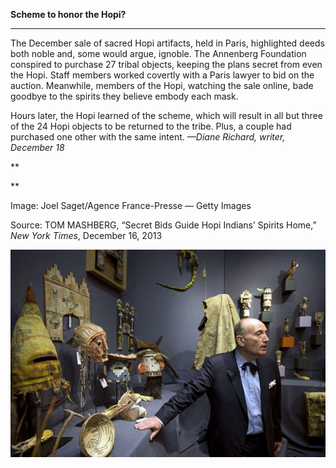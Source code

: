 **Scheme to honor the Hopi?**

****

The December sale of sacred Hopi artifacts, held in Paris, highlighted deeds both noble and, some would argue, ignoble. The Annenberg Foundation conspired to purchase 27 tribal objects, keeping the plans secret from even the Hopi. Staff members worked covertly with a Paris lawyer to bid on the auction. Meanwhile, members of the Hopi, watching the sale online, bade goodbye to the spirits they believe embody each mask. 

Hours later, the Hopi learned of the scheme, which will result in all but three of the 24 Hopi objects to be returned to the tribe. Plus, a couple had purchased one other with the same intent. *—Diane Richard, writer, December 18*

**

**

Image: Joel Saget/Agence France-Presse — Getty Images

Source: TOM MASHBERG, “Secret Bids Guide Hopi Indians’ Spirits Home,” *New York Times*, December 16, 2013 

![](../images/13-12-18_2010.1_HopiEDIT-1.jpeg)
